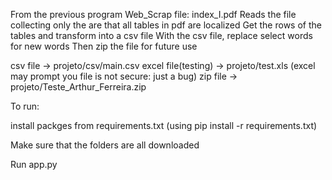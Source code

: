 From the previous program Web_Scrap file: index_I.pdf
Reads the file collecting only the are that all tables in pdf are localized
Get the rows of the tables and transform into a csv file
With the csv file, replace select words for new words
Then zip the file for future use

csv file -> projeto/csv/main.csv
excel file(testing) -> projeto/test.xls (excel may prompt you file is not secure: just a bug)
zip file -> projeto/Teste_Arthur_Ferreira.zip


To run:

install packges from requirements.txt (using pip install -r requirements.txt)

Make sure that the folders are all downloaded

Run app.py